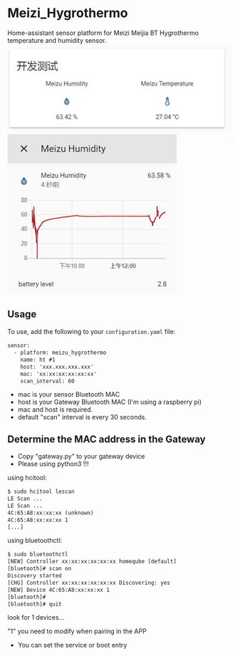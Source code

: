 # Meizi_Hygrothermo

Home-assistant sensor platform for Meizi Meijia BT Hygrothermo temperature and humidity sensor.
![效果图1](img-folder/1.jpg?raw=true)
![效果图2](img-folder/2.jpg?raw=true)
## Usage

To use, add the following to your `configuration.yaml` file:

```
sensor:
  - platform: meizu_hygrothermo
    name: ht #1
    host: 'xxx.xxx.xxx.xxx'
    mac: 'xx:xx:xx:xx:xx:xx'
    scan_interval: 60
```

- mac is your sensor Bluetooth MAC
- host is your Gateway Bluetooth MAC (I'm using a raspberry pi)
- mac and host is required.
- default "scan" interval is every 30 seconds.


## Determine the MAC address in the Gateway
- Copy "gateway.py" to your gateway device
- Please using python3 !!!

using hcitool:
```
$ sudo hcitool lescan
LE Scan ...
LE Scan ...
4C:65:A8:xx:xx:xx (unknown)
4C:65:A8:xx:xx:xx 1
[...]
```

using bluetoothctl:
```
$ sudo bluetoothctl 
[NEW] Controller xx:xx:xx:xx:xx:xx homeqube [default]
[bluetooth]# scan on
Discovery started
[CHG] Controller xx:xx:xx:xx:xx:xx Discovering: yes
[NEW] Device 4C:65:A8:xx:xx:xx 1
[bluetooth]# 
[bluetooth]# quit
```

look for 1 devices...

"1" you need to modify when pairing in the APP

- You can set the service or boot entry

